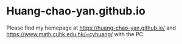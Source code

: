 # Huang-chao-yan.github.io
Please find my homepage at https://huang-chao-yan.github.io/ and https://www.math.cuhk.edu.hk/~cyhuang/ with the PC
